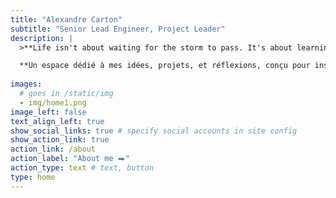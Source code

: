 ```yaml
---
title: "Alexandre Carton"
subtitle: "Senior Lead Engineer, Project Leader"
description: |
  >**Life isn't about waiting for the storm to pass. It's about learning how to dance in the rain.**

  **Un espace dédié à mes idées, projets, et réflexions, conçu pour inspirer et partager.**
  
images:
  # goes in /static/img
  - img/home1.png
image_left: false
text_align_left: true
show_social_links: true # specify social accounts in site config
show_action_link: true
action_link: /about
action_label: "About me ⮕"
action_type: text # text, button
type: home
---
```


